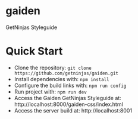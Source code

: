 # gaiden
GetNinjas Styleguide

# Quick Start
- Clone the repository: `git clone https://github.com/getninjas/gaiden.git`
- Install dependencies with: `npm install`
- Configure the build links with: `npm run config`
- Run project with: `npm run dev`
- Access the Gaiden GetNinjas Styleguide at: http://localhost:8000/gaiden-css/index.html
- Access the server build at: http://localhost:8001

